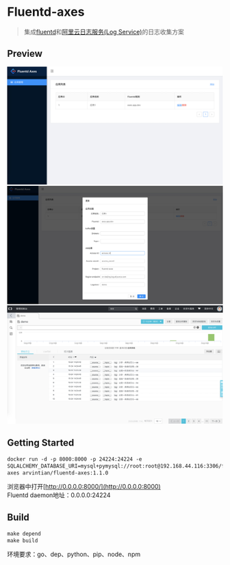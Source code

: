 # Fluentd-axes

> 集成[fluentd](https://www.fluentd.org/)和[阿里云日志服务(Log Service)](https://www.aliyun.com/product/sls)的日志收集方案

## Preview

![axes_0](https://github.com/Arvintian/fluentd-axes/blob/master/misc/axes_0.jpg)
![axes_1](https://github.com/Arvintian/fluentd-axes/blob/master/misc/axes_1.jpg)
![axes_2](https://github.com/Arvintian/fluentd-axes/blob/master/misc/axes_2.jpg)

## Getting Started

```
docker run -d -p 8000:8000 -p 24224:24224 -e SQLALCHEMY_DATABASE_URI=mysql+pymysql://root:root@192.168.44.116:3306/fluentd-axes arvintian/fluentd-axes:1.1.0
```
浏览器中打开[http://0.0.0.0:8000/](http://0.0.0.0:8000)  
Fluentd daemon地址：0.0.0.0:24224

## Build

```
make depend
make build
```
环境要求：go、dep、python、pip、node、npm